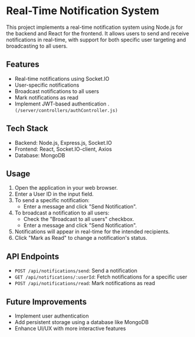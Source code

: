 # Real-Time Notification System

This project implements a real-time notification system using Node.js for the backend and React for the frontend. It allows users to send and receive notifications in real-time, with support for both specific user targeting and broadcasting to all users.

## Features

- Real-time notifications using Socket.IO
- User-specific notifications
- Broadcast notifications to all users
- Mark notifications as read
- Implement JWT-based authentication . `(/server/controllers/authController.js)`

## Tech Stack

- Backend: Node.js, Express.js, Socket.IO
- Frontend: React, Socket.IO-client, Axios
- Database: MongoDB

## Usage

1. Open the application in your web browser.
2. Enter a User ID in the input field.
3. To send a specific notification:
   - Enter a message and click "Send Notification".
4. To broadcast a notification to all users:
   - Check the "Broadcast to all users" checkbox.
   - Enter a message and click "Send Notification".
5. Notifications will appear in real-time for the intended recipients.
6. Click "Mark as Read" to change a notification's status.

## API Endpoints

- `POST /api/notifications/send`: Send a notification
- `GET /api/notifications/:userId`: Fetch notifications for a specific user
- `POST /api/notifications/read`: Mark notifications as read

## Future Improvements

- Implement user authentication
- Add persistent storage using a database like MongoDB
- Enhance UI/UX with more interactive features
